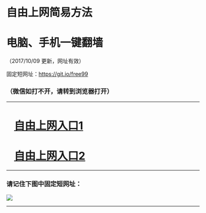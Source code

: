 ﻿# 自由上网简易方法

# 电脑、手机一键翻墙

（2017/10/09 更新，网址有效）

固定短网址：https://git.io/free99

### （微信如打不开，请转到浏览器打开）


***





# &nbsp;&nbsp; <a href="http://ft101015471.fwq-tz-1001.info/fwqtz01.html?t=100900110728 " target="_blank">自由上网入口1</a>
# &nbsp;&nbsp; <a href="http://ft3117712795.fwq-tz-1002.info/fwqtz02.html?t=100900129680 " target="_blank">自由上网入口2</a>
***

### 请记住下图中固定短网址：

<img src="https://s3-us-west-2.amazonaws.com/fwq-1001/yjfq-20170905okok.png" /> 


***

